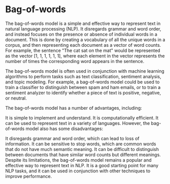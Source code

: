 # Bag-of-words


The bag-of-words model is a simple and effective way to represent text in natural language processing (NLP). It disregards grammar and word order, and instead focuses on the presence or absence of individual words in a document. This is done by creating a vocabulary of all the unique words in a corpus, and then representing each document as a vector of word counts. For example, the sentence "The cat sat on the mat" would be represented as the vector [1, 1, 1, 1, 1, 1], where each element in the vector represents the number of times the corresponding word appears in the sentence.

The bag-of-words model is often used in conjunction with machine learning algorithms to perform tasks such as text classification, sentiment analysis, and topic modeling. For example, a bag-of-words model could be used to train a classifier to distinguish between spam and ham emails, or to train a sentiment analyzer to identify whether a piece of text is positive, negative, or neutral.

The bag-of-words model has a number of advantages, including:

It is simple to implement and understand.
It is computationally efficient.
It can be used to represent text in a variety of languages.
However, the bag-of-words model also has some disadvantages:

It disregards grammar and word order, which can lead to loss of information.
It can be sensitive to stop words, which are common words that do not have much semantic meaning.
It can be difficult to distinguish between documents that have similar word counts but different meanings.
Despite its limitations, the bag-of-words model remains a popular and effective way to represent text in NLP. It is a good starting point for many NLP tasks, and it can be used in conjunction with other techniques to improve performance.
